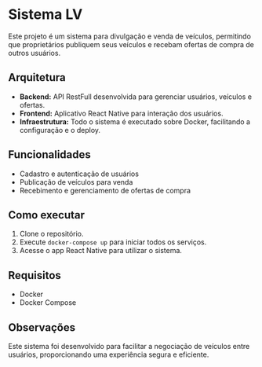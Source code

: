 # Sistema LV

Este projeto é um sistema para divulgação e venda de veículos, permitindo que proprietários publiquem seus veículos e recebam ofertas de compra de outros usuários.

## Arquitetura

- **Backend:** API RestFull desenvolvida para gerenciar usuários, veículos e ofertas.
- **Frontend:** Aplicativo React Native para interação dos usuários.
- **Infraestrutura:** Todo o sistema é executado sobre Docker, facilitando a configuração e o deploy.

## Funcionalidades

- Cadastro e autenticação de usuários
- Publicação de veículos para venda
- Recebimento e gerenciamento de ofertas de compra

## Como executar

1. Clone o repositório.
2. Execute `docker-compose up` para iniciar todos os serviços.
3. Acesse o app React Native para utilizar o sistema.

## Requisitos

- Docker
- Docker Compose

## Observações

Este sistema foi desenvolvido para facilitar a negociação de veículos entre usuários, proporcionando uma experiência segura e eficiente.
